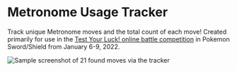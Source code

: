 # Metronome Usage Tracker
Track unique Metronome moves and the total count of each move! Created primarily for use in the [Test Your Luck! online battle competition](https://www.smogon.com/forums/posts/9061566/) in Pokemon Sword/Shield from January 6-9, 2022.

![Sample screenshot of 21 found moves via the tracker](https://i.snipboard.io/WiUeVI.jpg)
